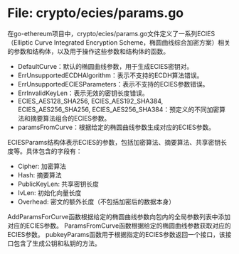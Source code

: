 # File: crypto/ecies/params.go

在go-ethereum项目中，crypto/ecies/params.go文件定义了一系列ECIES（Elliptic Curve Integrated Encryption Scheme，椭圆曲线综合加密方案）相关的参数和结构体，以及用于操作这些参数和结构体的函数。

- DefaultCurve：默认的椭圆曲线参数，用于生成ECIES密钥对。
- ErrUnsupportedECDHAlgorithm：表示不支持的ECDH算法错误。
- ErrUnsupportedECIESParameters：表示不支持的ECIES参数错误。
- ErrInvalidKeyLen：表示无效的密钥长度错误。
- ECIES_AES128_SHA256, ECIES_AES192_SHA384, ECIES_AES256_SHA256, ECIES_AES256_SHA384：预定义的不同加密算法和摘要算法组合的ECIES参数。
- paramsFromCurve：根据给定的椭圆曲线参数生成对应的ECIES参数。

ECIESParams结构体表示ECIES的参数，包括加密算法、摘要算法、共享密钥长度等。具体包含的字段有：
- Cipher: 加密算法
- Hash: 摘要算法
- PublicKeyLen: 共享密钥长度
- IvLen: 初始化向量长度
- Overhead: 密文的额外长度（不包括加密后的数据本身）

AddParamsForCurve函数根据给定的椭圆曲线参数向包内的全局参数列表中添加对应的ECIES参数。
ParamsFromCurve函数根据给定的椭圆曲线参数获取对应的ECIES参数。
pubkeyParams函数用于根据指定的ECIES参数返回一个接口，该接口包含了生成公钥和私钥的方法。

